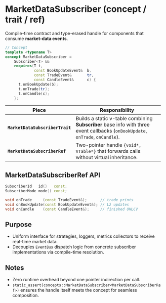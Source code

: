 # MarketDataSubscriber (concept / trait / ref)

Compile-time contract and type-erased handle for components that consume **market-data events**.

~~~cpp
// Concept
template <typename T>
concept MarketDataSubscriber =
    Subscriber<T> &&
    requires(T t,
             const BookUpdateEvent&  b,
             const TradeEvent&       tr,
             const CandleEvent&      c) {
      t.onBookUpdate(b);
      t.onTrade(tr);
      t.onCandle(c);
    };
~~~

| Piece | Responsibility |
|-------|----------------|
| **`MarketDataSubscriberTrait`** | Builds a static v-table combining **Subscriber** base info with three event callbacks (`onBookUpdate`, `onTrade`, `onCandle`). |
| **`MarketDataSubscriberRef`**   | Two-pointer handle `{void*, VTable*}` that forwards calls without virtual inheritance. |

## MarketDataSubscriberRef API
````cpp
SubscriberId   id()   const;
SubscriberMode mode() const;

void onTrade     (const TradeEvent&);      // trade prints
void onBookUpdate(const BookUpdateEvent&); // L2 updates
void onCandle    (const CandleEvent&);     // finished OHLCV
````

## Purpose

* Uniform interface for strategies, loggers, metrics collectors to receive real-time market data.
* Decouples `EventBus` dispatch logic from concrete subscriber implementations via compile-time resolution.

## Notes

* Zero runtime overhead beyond one pointer indirection per call.
* `static_assert(concepts::MarketDataSubscriber<MarketDataSubscriberRef>)` ensures the handle itself meets the concept for seamless composition.
